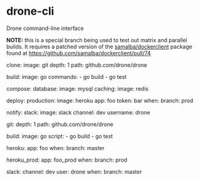# drone-cli
Drone command-line interface

**NOTE:** this is a special branch being used to test out matrix and parallel builds.
It requires a patched version of the [samalba/dockerclient](https://github.com/samalba/dockerclient)
package found at https://github.com/samalba/dockerclient/pull/74





clone:
  image: git
  depth: 1
  path: github.com/drone/drone

build:
  image: go
  commands:
    - go build
    - go test

compose:
  database:
    image: mysql
  caching:
    image: redis

deploy:
  production:
    image: heroku
    app: foo
    token: bar
    when:
      branch: prod

notify:
  slack:
    image: slack
    channel: dev
    username: drone  




git:
  depth: 1
  path: github.com/drone/drone

build:
  image: go
  script:
    - go build
    - go test

heroku:
  app: foo
  when:
    branch: master

heroku_prod:
  app: foo_prod
  when:
    branch: prod

slack:
  channel: dev
  user: drone
  when:
    branch: master
